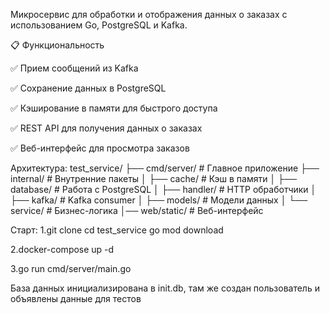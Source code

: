 Микросервис для обработки и отображения данных о заказах с использованием Go, PostgreSQL и Kafka.

📋 Функциональность

✅ Прием сообщений из Kafka

✅ Сохранение данных в PostgreSQL

✅ Кэширование в памяти для быстрого доступа

✅ REST API для получения данных о заказах

✅ Веб-интерфейс для просмотра заказов

Архитектура:
test_service/
├── cmd/server/           # Главное приложение
├── internal/             # Внутренние пакеты
│   ├── cache/           # Кэш в памяти
│   ├── database/        # Работа с PostgreSQL
│   ├── handler/         # HTTP обработчики
│   ├── kafka/           # Kafka consumer
│   ├── models/          # Модели данных
│   └── service/         # Бизнес-логика
│── web/static/          # Веб-интерфейс

Старт:
1.git clone <repository-url>
  cd test_service
  go mod download

2.docker-compose up -d

3.go run cmd/server/main.go

База данных инициализирована в init.db, там же создан пользователь и объявлены данные для тестов
